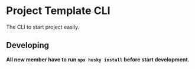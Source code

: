 # Project Template CLI

The CLI to start project easily.

## Developing

**All new member have to run `npx husky install` before start development.**
